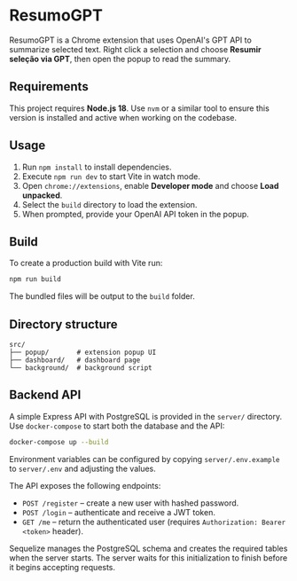 # ResumoGPT

ResumoGPT is a Chrome extension that uses OpenAI's GPT API to summarize selected text. Right click a selection and choose **Resumir seleção via GPT**, then open the popup to read the summary.

## Requirements

This project requires **Node.js 18**. Use `nvm` or a similar tool to ensure this version is installed and active when working on the codebase.

## Usage

1. Run `npm install` to install dependencies.
2. Execute `npm run dev` to start Vite in watch mode.
3. Open `chrome://extensions`, enable **Developer mode** and choose **Load unpacked**.
4. Select the `build` directory to load the extension.
5. When prompted, provide your OpenAI API token in the popup.

## Build

To create a production build with Vite run:

```bash
npm run build
```

The bundled files will be output to the `build` folder.

## Directory structure

```
src/
├── popup/       # extension popup UI
├── dashboard/   # dashboard page
└── background/  # background script
```

## Backend API

A simple Express API with PostgreSQL is provided in the `server/` directory. Use `docker-compose` to start both the database and the API:

```bash
docker-compose up --build
```

Environment variables can be configured by copying `server/.env.example` to `server/.env` and adjusting the values.

The API exposes the following endpoints:

- `POST /register` – create a new user with hashed password.
- `POST /login` – authenticate and receive a JWT token.
- `GET /me` – return the authenticated user (requires `Authorization: Bearer <token>` header).

Sequelize manages the PostgreSQL schema and creates the required tables when the server starts.
The server waits for this initialization to finish before it begins accepting requests.
